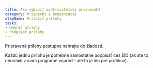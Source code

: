 ```yaml
---
title: Ako vybaviť opatrovateľský príspevok?
category: Príspevky a kompenzácie
stepName: Priložiť prílohy
tasks:
- Nahrať prílohy
- Podpísať prílohy
---
```

Pripravené prílohy postupne nahrajte do žiadosti.


Každú jednu prílohu je potrebné samostatne podpísať cez EID (ak ste to neurobili v inom programe vopred - ale to je len pre profíkov).
